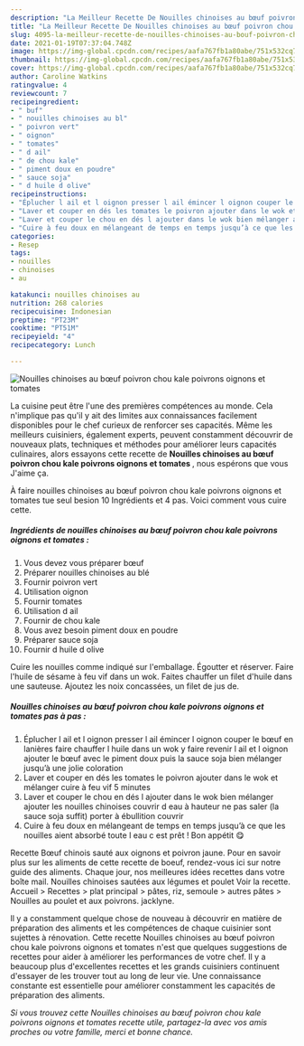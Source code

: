 ```yaml
---
description: "La Meilleur Recette De Nouilles chinoises au bœuf poivron chou kale poivrons oignons et tomates"
title: "La Meilleur Recette De Nouilles chinoises au bœuf poivron chou kale poivrons oignons et tomates"
slug: 4095-la-meilleur-recette-de-nouilles-chinoises-au-bouf-poivron-chou-kale-poivrons-oignons-et-tomates
date: 2021-01-19T07:37:04.748Z
image: https://img-global.cpcdn.com/recipes/aafa767fb1a80abe/751x532cq70/nouilles-chinoises-au-boeuf-poivron-chou-kale-poivrons-oignons-et-tomates-photo-principale-de-la-recette.jpg
thumbnail: https://img-global.cpcdn.com/recipes/aafa767fb1a80abe/751x532cq70/nouilles-chinoises-au-boeuf-poivron-chou-kale-poivrons-oignons-et-tomates-photo-principale-de-la-recette.jpg
cover: https://img-global.cpcdn.com/recipes/aafa767fb1a80abe/751x532cq70/nouilles-chinoises-au-boeuf-poivron-chou-kale-poivrons-oignons-et-tomates-photo-principale-de-la-recette.jpg
author: Caroline Watkins
ratingvalue: 4
reviewcount: 7
recipeingredient:
- " buf"
- " nouilles chinoises au bl"
- " poivron vert"
- " oignon"
- " tomates"
- " d ail"
- " de chou kale"
- " piment doux en poudre"
- " sauce soja"
- " d huile d olive"
recipeinstructions:
- "Éplucher l ail et l oignon presser l ail émincer l oignon couper le bœuf en lanières faire chauffer l huile dans un wok y faire revenir l ail et l oignon ajouter le bœuf avec le piment doux puis la sauce soja bien mélanger jusqu’à une jolie coloration"
- "Laver et couper en dés les tomates le poivron ajouter dans le wok et mélanger cuire à feu vif 5 minutes"
- "Laver et couper le chou en dés l ajouter dans le wok bien mélanger ajouter les nouilles chinoises couvrir d eau à hauteur ne pas saler (la sauce soja suffit) porter à ébullition couvrir"
- "Cuire à feu doux en mélangeant de temps en temps jusqu’à ce que les nouilles aient absorbé toute l eau c est prêt ! Bon appétit 😋"
categories:
- Resep
tags:
- nouilles
- chinoises
- au

katakunci: nouilles chinoises au 
nutrition: 268 calories
recipecuisine: Indonesian
preptime: "PT23M"
cooktime: "PT51M"
recipeyield: "4"
recipecategory: Lunch

---
```



![Nouilles chinoises au bœuf poivron chou kale poivrons oignons et tomates](https://img-global.cpcdn.com/recipes/aafa767fb1a80abe/751x532cq70/nouilles-chinoises-au-boeuf-poivron-chou-kale-poivrons-oignons-et-tomates-photo-principale-de-la-recette.jpg)

La cuisine peut être l'une des premières compétences au monde. Cela n'implique pas qu'il y ait des limites aux connaissances facilement disponibles pour le chef curieux de renforcer ses capacités. Même les meilleurs cuisiniers, également experts, peuvent constamment découvrir de nouveaux plats, techniques et méthodes pour améliorer leurs capacités culinaires, alors essayons cette recette de <strong> Nouilles chinoises au bœuf poivron chou kale poivrons oignons et tomates </strong>, nous espérons que vous J'aime ça.

<!--inarticleads1-->

À faire nouilles chinoises au bœuf poivron chou kale poivrons oignons et tomates tue seul besion 10 Ingrédients et 4 pas. Voici comment vous cuire cette.

##### Ingrédients de nouilles chinoises au bœuf poivron chou kale poivrons oignons et tomates :

1. Vous devez vous préparer  bœuf
1. Préparer  nouilles chinoises au blé
1. Fournir  poivron vert
1. Utilisation  oignon
1. Fournir  tomates
1. Utilisation  d ail
1. Fournir  de chou kale
1. Vous avez besoin  piment doux en poudre
1. Préparer  sauce soja
1. Fournir  d huile d olive


Cuire les nouilles comme indiqué sur l&#39;emballage. Égoutter et réserver. Faire l&#39;huile de sésame à feu vif dans un wok. Faites chauffer un filet d&#39;huile dans une sauteuse. Ajoutez les noix concassées, un filet de jus de. 

<!--inarticleads2-->

##### Nouilles chinoises au bœuf poivron chou kale poivrons oignons et tomates pas à pas :

1. Éplucher l ail et l oignon presser l ail émincer l oignon couper le bœuf en lanières faire chauffer l huile dans un wok y faire revenir l ail et l oignon ajouter le bœuf avec le piment doux puis la sauce soja bien mélanger jusqu’à une jolie coloration
1. Laver et couper en dés les tomates le poivron ajouter dans le wok et mélanger cuire à feu vif 5 minutes
1. Laver et couper le chou en dés l ajouter dans le wok bien mélanger ajouter les nouilles chinoises couvrir d eau à hauteur ne pas saler (la sauce soja suffit) porter à ébullition couvrir
1. Cuire à feu doux en mélangeant de temps en temps jusqu’à ce que les nouilles aient absorbé toute l eau c est prêt ! Bon appétit 😋


Recette Bœuf chinois sauté aux oignons et poivron jaune. Pour en savoir plus sur les aliments de cette recette de boeuf, rendez-vous ici sur notre guide des aliments. Chaque jour, nos meilleures idées recettes dans votre boîte mail. Nouilles chinoises sautées aux légumes et poulet Voir la recette. Accueil &gt; Recettes &gt; plat principal &gt; pâtes, riz, semoule &gt; autres pâtes &gt; Nouilles au poulet et aux poivrons. jacklyne. 

<!--inarticleads1-->

<p>
Il y a constamment quelque chose de nouveau à découvrir en matière de préparation des aliments et les compétences de chaque cuisinier sont sujettes à rénovation. Cette recette Nouilles chinoises au bœuf poivron chou kale poivrons oignons et tomates n'est que quelques suggestions de recettes pour aider à améliorer les performances de votre chef. Il y a beaucoup plus d'excellentes recettes et les grands cuisiniers continuent d'essayer de les trouver tout au long de leur vie. Une connaissance constante est essentielle pour améliorer constamment les capacités de préparation des aliments.
</p>

<p>
<i>Si vous trouvez cette Nouilles chinoises au bœuf poivron chou kale poivrons oignons et tomates recette utile, partagez-la avec vos amis proches ou votre famille, merci et bonne chance.</i>
</p>
